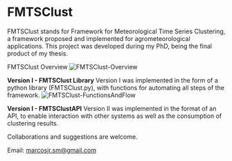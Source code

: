 # FMTSClust
FMTSClust stands for Framework for Meteorological Time Series Clustering, a framework proposed and implemented for agrometeorological applications.
This project was developed during my PhD, being the final product of my thesis.

FMTSClust Overview
![FMTSClust-Overview](https://github.com/marcosjr06/FMTSClust/assets/2211378/46ebea3f-72db-4399-88c9-03275ef59d55)


**Version I - FMTSClust Library**
Version I was implemented in the form of a python library (FMTSClust.py), with functions for automating all steps of the framework.
![FMTSClust-FunctionsAndFlow](https://github.com/marcosjr06/FMTSClust/assets/2211378/09bb669f-b2c3-4cec-9f30-18238b7116e6)


**Version I - FMTSClustAPI**
Version II was implemented in the format of an API, to enable interaction with other systems as well as the consumption of clustering results.



Collaborations and suggestions are welcome.

Email: marcosjr.sm@gmail.com
